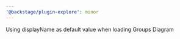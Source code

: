 ```yaml
---
'@backstage/plugin-explore': minor
---
```


Using displayName as default value when loading Groups Diagram
